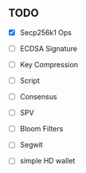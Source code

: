 ## TODO

- [x] Secp256k1 Ops
- [ ] ECDSA Signature
- [ ] Key Compression
- [ ] Script
- [ ] Consensus
- [ ] SPV 
- [ ] Bloom Filters
- [ ] Segwit
- [ ] simple HD wallet 

